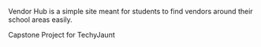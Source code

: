 Vendor Hub is a simple site meant for students to find vendors around their school areas easily.

Capstone Project for TechyJaunt